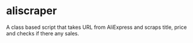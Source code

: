 # aliscraper

A class based script that takes URL from AliExpress and scraps title, price and checks if there any sales.
